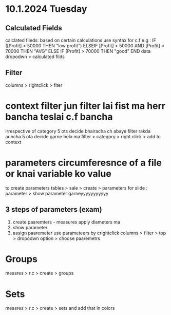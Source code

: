 # 10.1.2024 Tuesday
## Calculated Fields
calclated fileds: based on certain calculations
use syntax for c.f 
e.g : 
IF ([Profit] < 50000 THEN "low profit")
ELSEIF 
[Profit] > 50000 AND [Profit] < 70000 THEN "AVG"
ELSE IF
[Profit] > 70000 THEN "good"
END
data dropodwn > calculated filds
## Filter
columns > rightclick > fiter
# context filter jun filter lai fist ma herr bancha teslai c.f bancha
irrespective of category 5 ots decide bhairacha ch abaye filter rakda auncha 
5 ota decide garne bela ma 
filter > category > right click > add to context
# parameters circumferesnce of a file or knai variable ko value
to create parameters
tables > sale > create > parameters
for slide : parameter > show parameter garneyyyyyyyyyyy
## 3 steps of parameters (exam)
1. create paaremters - measures apply diameters ma 
2. show parameter 
3. assign paaremeter
use parameteers by crightclick columns > filter > top > dropodwn option > choose paaremetrs
# Groups
measres > r.c > create > groups
# Sets
measres > r.c > create > sets 
and add that in colors